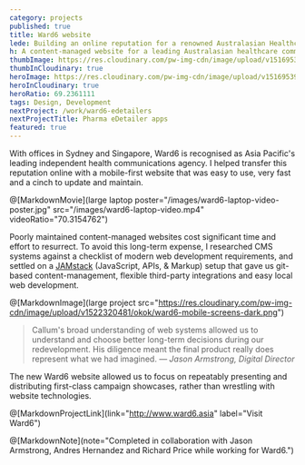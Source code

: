```yaml
---
category: projects
published: true
title: Ward6 website
lede: Building an online reputation for a renowned Australasian Healthcare communications agency.
h: A content-managed website for a leading Australasian healthcare communications agency.
thumbImage: https://res.cloudinary.com/pw-img-cdn/image/upload/v1516953103/okok/thumb-ward6.jpg
thumbInCloudinary: true
heroImage: https://res.cloudinary.com/pw-img-cdn/image/upload/v1516953959/okok/ward6-hero.jpg
heroInCloudinary: true
heroRatio: 69.2361111
tags: Design, Development
nextProject: /work/ward6-edetailers
nextProjectTitle: Pharma eDetailer apps
featured: true
---
```


With offices in Sydney and Singapore, Ward6 is recognised as Asia Pacific's leading
independent health communications agency. I helped transfer this reputation online with a mobile-first website that was easy to use, very fast and a cinch to update and maintain.

@[MarkdownMovie](large laptop poster="/images/ward6-laptop-video-poster.jpg" src="/images/ward6-laptop-video.mp4" videoRatio="70.3154762")

Poorly maintained content-managed websites cost significant time and effort to resurrect. To avoid this long-term expense, I researched CMS systems against a checklist of modern web development requirements, and settled on a [JAMstack](https://www.siteleaf.com/blog/jamstack-ecommerce/) (JavaScript, APIs, & Markup) setup that gave us git-based content-management, flexible third-party integrations and easy local web development.

@[MarkdownImage](large project src="https://res.cloudinary.com/pw-img-cdn/image/upload/v1522320481/okok/ward6-mobile-screens-dark.png")

> Callum's broad understanding of web systems allowed us to understand and choose better long-term decisions during our redevelopment. His diligence meant the final product really does represent what we had imagined. _— Jason Armstrong, Digital Director_

The new Ward6 website allowed us to focus on repeatably presenting and distributing first-class campaign showcases, rather than wrestling with website technologies.

@[MarkdownProjectLink](link="http://www.ward6.asia" label="Visit Ward6")

@[MarkdownNote](note="Completed in collaboration with Jason Armstrong, Andres Hernandez and Richard Price while working for Ward6.")
